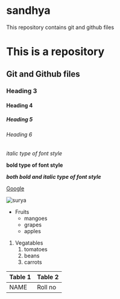 # sandhya
This repository contains git and github files

#  This is a repository
## Git and Github files
### Heading 3
#### Heading 4
##### Heading 5
###### Heading 6

*italic type of font style*

**bold type of font style**

***both bold and italic type of font style***

[Google](www.google.com)

![surya](https://wallpapercave.com/wp/wp5912669.jpg)

* Fruits
  * mangoes
  * grapes
  * apples
1. Vegatables
   1. tomatoes
   2. beans
   3. carrots
   
Table 1 | Table 2
--------|--------
NAME|Roll no
